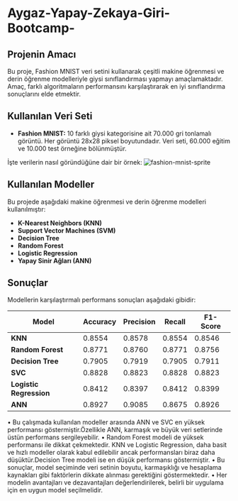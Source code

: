 # Aygaz-Yapay-Zekaya-Giri-Bootcamp-
## Projenin Amacı
Bu proje, Fashion MNIST veri setini kullanarak çeşitli makine öğrenmesi ve derin öğrenme modelleriyle giysi sınıflandırması yapmayı amaçlamaktadır. Amaç, farklı algoritmaların performansını karşılaştırarak en iyi sınıflandırma sonuçlarını elde etmektir.

## Kullanılan Veri Seti
- **Fashion MNIST:** 10 farklı giysi kategorisine ait 70.000 gri tonlamalı görüntü. Her görüntü 28x28 piksel boyutundadır. Veri seti, 60.000 eğitim ve 10.000 test örneğine bölünmüştür.

İşte verilerin nasıl göründüğüne dair bir örnek:
![fashion-mnist-sprite](https://github.com/irem0604/Aygaz-Yapay-Zekaya-Giris-Bootcamp-/assets/173558753/4edc97c9-3d4c-4fa3-aa2d-76f4b0fcf524)

## Kullanılan Modeller
Bu projede aşağıdaki makine öğrenmesi ve derin öğrenme modelleri kullanılmıştır:
- **K-Nearest Neighbors (KNN)**
- **Support Vector Machines (SVM)**
- **Decision Tree**
- **Random Forest**
- **Logistic Regression**
- **Yapay Sinir Ağları (ANN)**

## Sonuçlar
Modellerin karşılaştırmalı performans sonuçları aşağıdaki gibidir:

| Model                   | Accuracy | Precision | Recall   | F1-Score |
|-------------------------|----------|-----------|----------|----------|
| **KNN**                 | 0.8554   | 0.8578    | 0.8554   | 0.8546   |
| **Random Forest**       | 0.8771   | 0.8760    | 0.8771   | 0.8756   |
| **Decision Tree**       | 0.7905   | 0.7919    | 0.7905   | 0.7911   |
| **SVC**                 | 0.8828   | 0.8823    | 0.8828   | 0.8823   |
| **Logistic Regression** | 0.8412   | 0.8397    | 0.8412   | 0.8399   |
| **ANN**                 | 0.8927   | 0.9085    | 0.8675   | 0.8926   |

• Bu çalışmada kullanılan modeller arasında ANN ve SVC en yüksek performansı göstermiştir.Özellikle ANN, karmaşık ve büyük veri setlerinde üstün performans sergileyebilir.
• Random Forest modeli de yüksek performansı ile dikkat çekmektedir. KNN ve Logistic Regression, daha basit ve hızlı modeller olarak kabul edilebilir ancak performansları biraz daha düşüktür.Decision Tree modeli ise en düşük performansı göstermiştir.
• Bu sonuçlar, model seçiminde veri setinin boyutu, karmaşıklığı ve hesaplama kaynakları gibi faktörlerin dikkate alınması gerektiğini göstermektedir.
• Her modelin avantajları ve dezavantajları değerlendirilerek, belirli bir uygulama için en uygun model seçilmelidir.
